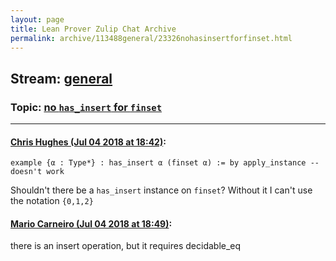 ```yaml
---
layout: page
title: Lean Prover Zulip Chat Archive 
permalink: archive/113488general/23326nohasinsertforfinset.html
---
```


## Stream: [general](index.html)
### Topic: [no `has_insert` for `finset`](23326nohasinsertforfinset.html)

---

#### [Chris Hughes (Jul 04 2018 at 18:42)](https://leanprover.zulipchat.com/#narrow/stream/113488-general/topic/no%20%60has_insert%60%20for%20%60finset%60/near/129094565):
```lean
example {α : Type*} : has_insert α (finset α) := by apply_instance -- doesn't work
```
Shouldn't there be a `has_insert` instance on `finset`? Without it I can't use the notation `{0,1,2}`

#### [Mario Carneiro (Jul 04 2018 at 18:49)](https://leanprover.zulipchat.com/#narrow/stream/113488-general/topic/no%20%60has_insert%60%20for%20%60finset%60/near/129094776):
there is an insert operation, but it requires decidable_eq

